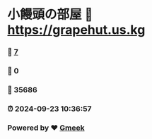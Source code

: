 # 小饅頭の部屋 :link: https://grapehut.us.kg 
### :page_facing_up: [7](https://grapehut.us.kg/tag.html) 
### :speech_balloon: 0 
### :hibiscus: 35686 
### :alarm_clock: 2024-09-23 10:36:57 
### Powered by :heart: [Gmeek](https://github.com/Meekdai/Gmeek)
